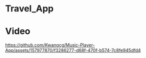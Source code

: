 # Travel_App

# Video
https://github.com/Kwangcg/Music-Player-App/assets/157977870/f3286277-d68f-470f-b574-7c8fe945dfd4
